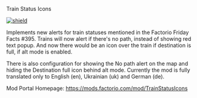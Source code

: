 Train Status Icons

<!--![Mod Portal Downloads](https://img.shields.io/badge/dynamic/toml?url=https%3A%2F%2Fraw.githubusercontent.com%2Fqaptivator%2FTrainStatusIcons%2Frefs%2Fheads%2Fmain%2Fbadge-data.txt&query=downloadCount&style=flat-square&label=Mod%20Portal%20Downloads&labelColor=575757&color=e3803d&link=https%3A%2F%2Fmods.factorio.com%2Fmod%2FTrainStatusIcons)
apparently you dont even need github actions-->

[![shield](https://img.shields.io/badge/dynamic/json?color=orange&label=Factorio&query=downloads_count&suffix=%20downloads&url=https%3A%2F%2Fmods.factorio.com%2Fapi%2Fmods%2FTrainStatusIcons)](https://mods.factorio.com/mod/TrainStatusIcons)

Implements new alerts for train statuses mentioned in the Factorio Friday Facts #395. Trains will now alert if there's no path, instead of showing red text popup. And now there would be an icon over the train if destination is full, if alt mode is enabled.

There is also configuration for showing the No path alert on the map and hiding the Destination full icon behind alt mode.
Currently the mod is fully translated only to English (en), Ukrainian (uk) and German (de).

Mod Portal Homepage: https://mods.factorio.com/mod/TrainStatusIcons
